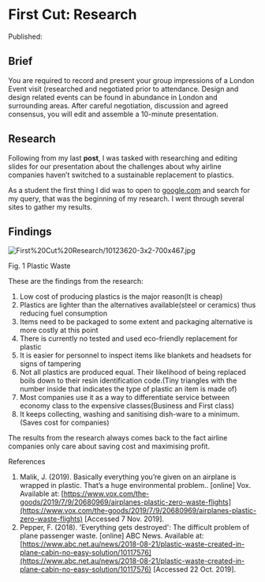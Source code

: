 # First Cut: Research

Published:

## Brief

You are required to record and present your group impressions of a London Event visit (researched and negotiated prior to attendance. Design and design related events can be found in abundance in London and surrounding areas. After careful negotiation, discussion and agreed consensus, you will edit and assemble a 10-minute presentation.

## Research

Following from my last **post**, I was tasked with researching and editing slides for our presentation about the challenges about why airline companies haven’t switched to a sustainable replacement to plastics.

As a student the first thing I did was to open to [google.com](http://google.com) and search for my query, that was the beginning of my research.  I went through several sites to gather my results.

## Findings

![First%20Cut%20Research/10123620-3x2-700x467.jpg](First%20Cut%20Research/10123620-3x2-700x467.jpg)

Fig. 1 Plastic Waste

These are the findings from the research:

1. Low cost of producing plastics is the major reason(It is cheap)
2. Plastics are lighter than the alternatives available(steel or ceramics) thus reducing fuel consumption
3. Items need to be packaged to some extent and packaging alternative is more costly at this point
4. There is currently no tested and used eco-friendly replacement for plastic
5. It is easier for personnel to inspect items like blankets and headsets for signs of tampering
6. Not all plastics are produced equal. Their likelihood of being replaced boils down to their resin identification code.(Tiny triangles with the number inside that indicates the type of plastic an item is made of)
7. Most companies use it as a way to differentiate service between economy class to the expensive classes(Business and First class)
8. It keeps collecting, washing and sanitising dish-ware to a minimum.(Saves cost for companies)

The results from the research always comes back to the fact airline companies only care about saving cost and maximising profit.

References

1. Malik, J. (2019). Basically everything you’re given on an airplane is wrapped in plastic. That’s a huge environmental problem.. [online] Vox. Available at: [https://www.vox.com/the-goods/2019/7/9/20680969/airplanes-plastic-zero-waste-flights](https://www.vox.com/the-goods/2019/7/9/20680969/airplanes-plastic-zero-waste-flights) [Accessed 7 Nov. 2019].
2. Pepper, F. (2018). 'Everything gets destroyed': The difficult problem of plane passenger waste. [online] ABC News. Available at: [https://www.abc.net.au/news/2018-08-21/plastic-waste-created-in-plane-cabin-no-easy-solution/10117576](https://www.abc.net.au/news/2018-08-21/plastic-waste-created-in-plane-cabin-no-easy-solution/10117576) [Accessed 22 Oct. 2019].